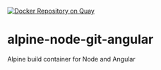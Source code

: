 [![Docker Repository on Quay](https://quay.io/repository/realeyes/alpine-node-git-angular/status "Docker Repository on Quay")](https://quay.io/repository/realeyes/alpine-node-git-angular)

# alpine-node-git-angular
Alpine build container for Node and Angular
